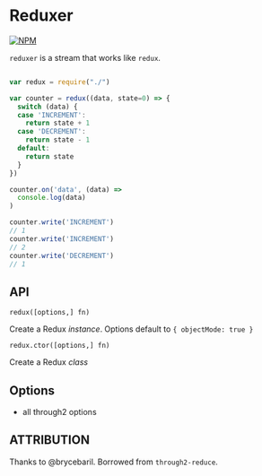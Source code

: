 Reduxer
===============

[![NPM](https://nodei.co/npm/reduxer.png)](https://nodei.co/npm/reduxer/)

`reduxer` is a stream that works like `redux`.

```js

var redux = require("./")

var counter = redux((data, state=0) => {
  switch (data) {
  case 'INCREMENT':
    return state + 1
  case 'DECREMENT':
    return state - 1
  default:
    return state
  }
})

counter.on('data', (data) => 
  console.log(data)
)

counter.write('INCREMENT')
// 1
counter.write('INCREMENT')
// 2
counter.write('DECREMENT')
// 1

```

API
----

`redux([options,] fn)`

Create a Redux *instance*. Options default to `{ objectMode: true }`

`redux.ctor([options,] fn)`

Create a Redux *class*

Options
-------

  * all through2 options

ATTRIBUTION
-------

Thanks to @brycebaril. Borrowed from `through2-reduce`.